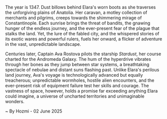 
The year is 1347.  Dust billows behind Elara's worn boots as she traverses the unforgiving plains of Anatolia.  Her caravan, a motley collection of merchants and pilgrims, creeps towards the shimmering mirage of Constantinople.  Each sunrise brings the threat of bandits, the gnawing hunger of the endless journey, and the ever-present fear of the plague that stalks the land. Yet, the lure of the fabled city, and the whispered stories of its exotic wares and powerful rulers, fuels her onward, a flicker of adventure in the vast, unpredictable landscape.

Centuries later, Captain Ava Rostova pilots the starship *Stardust*, her course charted for the Andromeda Galaxy.  The hum of the hyperdrive vibrates through her bones as they jump between star systems, a breathtaking spectacle of nebulae and distant suns flashing past.  Unlike Elara's perilous land journey, Ava's voyage is technologically advanced but equally treacherous; unpredictable wormholes, hostile alien encounters, and the ever-present risk of equipment failure test her skills and courage. The vastness of space, however, holds a promise far exceeding anything Elara could imagine, a universe of uncharted territories and unimaginable wonders.

~ By Hozmi - 02 June 2025
